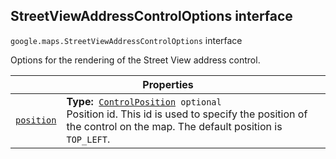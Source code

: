 
<devsite-heading text=" StreetViewAddressControlOptions interface" for="StreetViewAddressControlOptions" level="h2" link="" toc="" back-to-top=""><h2 id="StreetViewAddressControlOptions" is-upgraded="">StreetViewAddressControlOptions interface</h2></devsite-heading>
<p>
<code translate="no" dir="ltr"><span itemprop="path">google.maps</span>.<span itemprop="name">StreetViewAddressControlOptions</span></code>
interface
</p>
<p>Options for the rendering of the Street View address control.</p>
<div class="devsite-table-wrapper"><table class="properties responsive" summary="interface StreetViewAddressControlOptions - Properties">
<thead>
<tr><th colspan="2">Properties</th>
</tr></thead>
<tbody>
<tr id="StreetViewAddressControlOptions.position">
<td itemprop="property"><code translate="no" dir="ltr"><a class="secret-link" href="#StreetViewAddressControlOptions.position"><span>position</span></a></code></td>
<td><div><strong>Type:</strong>&nbsp; <code translate="no" dir="ltr"><a href="ControlPosition.md">ControlPosition</a> <span class="optional-type-annotation">optional</span></code></div>
<div class="desc">Position id. This id is used to specify the position of the control on the map. The default position is <code translate="no" dir="ltr">TOP_LEFT</code>.</div></td>
</tr>
</tbody>
</table></div>

